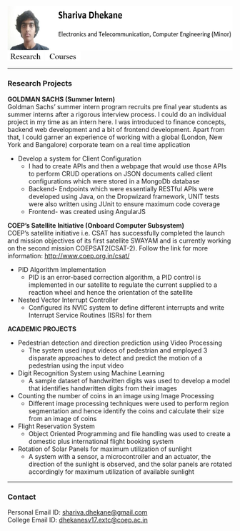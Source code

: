 <img src=me.JPG height="100"/>[<img src = button_without_border/research.JPG width="80">](/research.md)
[<img src = button_without_border/courses.JPG width="80">](/courses.md)

___
### Research Projects
**GOLDMAN SACHS (Summer Intern)** <br>
Goldman Sachs’ summer intern program recruits pre final year students as summer interns after a rigorous interview process. I could do an individual project in my time as an intern here. I was introduced to finance concepts, backend web development and a bit of frontend development. Apart from that, I could garner an experience of working with a global (London, New York and Bangalore) corporate team on a real time application
- Develop a system for Client Configuration
    - I had to create APIs and then a webpage that would use those APIs to perform CRUD operations on JSON documents called client configurations which were stored in a MongoDb database
    -	Backend- Endpoints which were essentially RESTful APIs were developed using Java, on the Dropwizard framework, UNIT tests were also written using JUnit to ensure maximum code coverage
    -	Frontend- was created using AngularJS

**COEP’s Satellite Initiative (Onboard Computer Subsystem)**<br>
COEP’s satellite initiative i.e. CSAT has successfully completed the launch and mission objectives of its first satellite SWAYAM and is currently working on the second mission COEPSAT2(CSAT-2). Follow the link for more information: http://www.coep.org.in/csat/ 
-	PID Algorithm Implementation
    -	PID is an error-based correction algorithm, a PID control is implemented in our satellite to regulate the current supplied to a reaction wheel and hence the orientation of the satellite
-	Nested Vector Interrupt Controller
    -	Configured its NVIC system to define different interrupts and write Interrupt Service Routines (ISRs) for them

**ACADEMIC PROJECTS**<br>
-	Pedestrian detection and direction prediction using Video Processing 
    -	The system used input videos of pedestrian and employed 3 disparate approaches to detect and predict the motion of a pedestrian using the input video
-	Digit Recognition System using Machine Learning
    -	A sample dataset of handwritten digits was used to develop a model that identifies handwritten digits from their images
-	Counting the number of coins in an image using Image Processing
    -	Different image processing techniques were used to perform region segmentation and hence identify the coins and calculate their size from an image of coins
-	Flight Reservation System
    -	Object Oriented Programming and file handling was used to create a domestic plus international flight booking system
-	Rotation of Solar Panels for maximum utilization of sunlight
    -	A system with a sensor, a microcontroller and an actuator, the direction of the sunlight is observed, and the solar panels are rotated accordingly for maximum utilization of available sunlight


___
### Contact
Personal Email ID: shariva.dhekane@gmail.com <br>
College Email ID: dhekanesv17.extc@coep.ac.in

